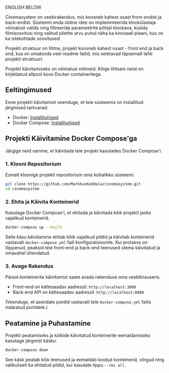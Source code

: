 ENGLISH BELOW

Cinemasystem on veebirakendus, mis koosneb kahest osast front-endist ja back-endist. Süsteemi enda üldine idee on implemnteerida kinokülastaja võimalust valida ning filtreerida parameetrite põhjal kinokava, küsida filmisoovitusi ning valitud piletite arvu puhul näha ka kinosaali plaani,
kus on ka istekohtade soovitused.

Projekti struktuur on lihtne, projekt koosneb kahest osast - front end ja back end, kus on omakorda veel readme failid, mis seletavad täpsemalt lahti projekti struktuuri.

Projekti käivitamiseks on võimalusi mitmeid. Kõige lihtsam neist on kirjeldatud allpool koos Docker containeritega. 

## Eeltingimused

Enne projekti käivitamist veenduge, et teie süsteemis on installitud järgmised tarkvarad:

- Docker: [Installijuhised](https://docs.docker.com/get-docker/)
- Docker Compose: [Installijuhised](https://docs.docker.com/compose/install/)

## Projekti Käivitamine Docker Compose'ga

Järgige neid samme, et käivitada teie projekt kasutades Docker Compose'i.

### 1. Klooni Repositorium

Esmalt kloonige projekti repositorium oma kohalikku süsteemi.

```bash
git clone https://github.com/MarkkusKoddala/cinemasystem.git
cd cinemasystem
```

### 2. Ehita ja Käivita Konteinerid

Kasutage Docker Compose'i, et ehitada ja käivitada kõik projekti jaoks vajalikud konteinerid.

```bash
docker-compose up --build
```

Selle käsu käivitamine ehitab kõik vajalikud pildid ja käivitab konteinerid vastavalt `docker-compose.yml` faili konfiguratsioonile. Kui protsess on lõppenud, peaksid teie front-end ja back-end teenused olema käivitatud ja omavahel ühendatud.

### 3. Avage Rakendus

Pärast konteinerite käivitamist saate avada rakenduse oma veebibrauseris.

- Front-end on kättesaadav aadressil: `http://localhost:3000`
- Back-end API on kättesaadav aadressil: `http://localhost:8080`

(Veenduge, et asendate pordid vastavalt teie `docker-compose.yml` failis määratud portidele.)

## Peatamine ja Puhastamine

Projekti peatamiseks ja kõikide käivitatud konteinerite eemaldamiseks kasutage järgmist käsku:

```bash
docker-compose down
```

See käsk peatab kõik teenused ja eemaldab loodud konteinerid, võrgud ning valikuliselt ka ehitatud pildid, kui kasutate lippu `--rmi all`.
